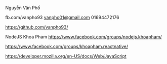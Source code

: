 Nguyễn Văn Phố

fb.com/vanpho93
vanpho01@gmail.com
01694472176

https://github.com/vanpho93/

NodeJS Khoa Pham
https://www.facebook.com/groups/nodejs.khoapham/

https://www.facebook.com/groups/khoapham.reactnative/

https://developer.mozilla.org/en-US/docs/Web/JavaScript